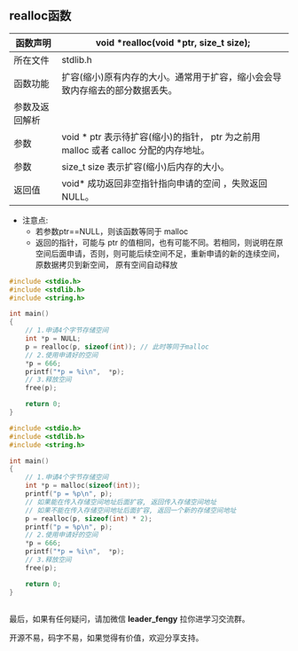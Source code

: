 ## realloc函数

| 函数声明       | void *realloc(void *ptr, size_t size);                       |
| -------------- | ------------------------------------------------------------ |
| 所在文件       | stdlib.h                                                     |
| 函数功能       | 扩容(缩小)原有内存的大小。通常用于扩容，缩小会会导致内存缩去的部分数据丢失。 |
| 参数及返回解析 |                                                              |
| 参数           | void * ptr 表示待扩容(缩小)的指针， ptr 为之前用 malloc 或者 calloc 分配的内存地址。 |
| 参数           | size_t	size 表示扩容(缩小)后内存的大小。                  |
| 返回值         | void* 成功返回非空指针指向申请的空间 ，失败返回 NULL。       |

- 注意点:
  + 若参数ptr==NULL，则该函数等同于 malloc
  + 返回的指针，可能与 ptr 的值相同，也有可能不同。若相同，则说明在原空间后面申请，否则，则可能后续空间不足，重新申请的新的连续空间，原数据拷贝到新空间， 原有空间自动释放

```c
#include <stdio.h>
#include <stdlib.h>
#include <string.h>

int main()
{
    // 1.申请4个字节存储空间
    int *p = NULL;
    p = realloc(p, sizeof(int)); // 此时等同于malloc
    // 2.使用申请好的空间
    *p = 666;
    printf("*p = %i\n",  *p);
    // 3.释放空间
    free(p);

    return 0;
}
```

```c
#include <stdio.h>
#include <stdlib.h>
#include <string.h>

int main()
{
    // 1.申请4个字节存储空间
    int *p = malloc(sizeof(int));
    printf("p = %p\n", p);
    // 如果能在传入存储空间地址后面扩容, 返回传入存储空间地址
    // 如果不能在传入存储空间地址后面扩容, 返回一个新的存储空间地址
    p = realloc(p, sizeof(int) * 2);
    printf("p = %p\n", p);
    // 2.使用申请好的空间
    *p = 666;
    printf("*p = %i\n",  *p);
    // 3.释放空间
    free(p);

    return 0;
}
```

## 

最后，如果有任何疑问，请加微信 **leader_fengy** 拉你进学习交流群。

开源不易，码字不易，如果觉得有价值，欢迎分享支持。
